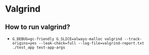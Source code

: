# Valgrind

## How to run valgrind?

- `G_DEBUG=gc-friendly G_SLICE=always-malloc valgrind --track-origins=yes --leak-check=full --log-file=valgrind-report.txt ./test_app test-app-args`
